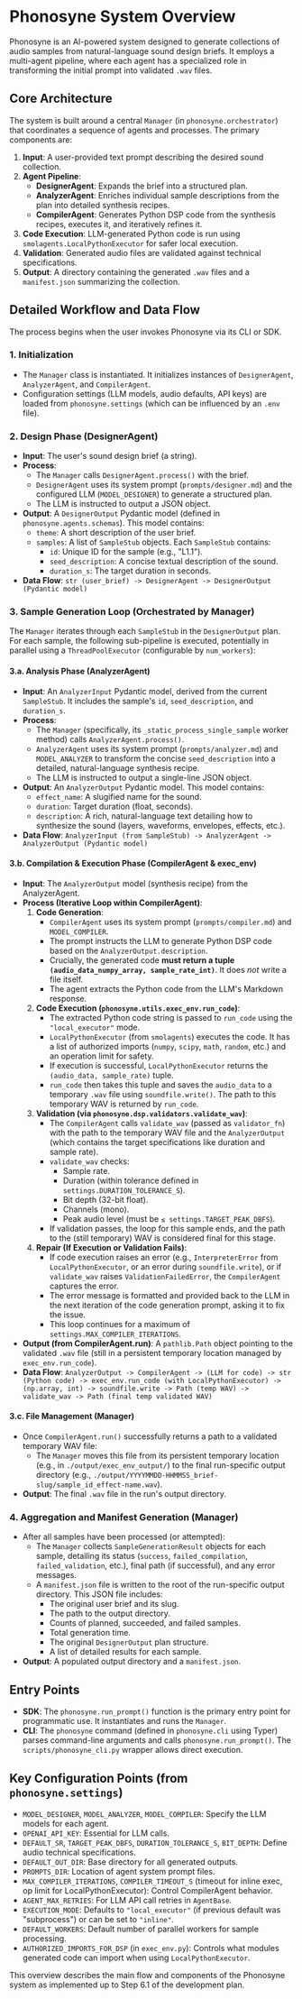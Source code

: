 # Phonosyne System Overview

Phonosyne is an AI-powered system designed to generate collections of audio samples from natural-language sound design briefs. It employs a multi-agent pipeline, where each agent has a specialized role in transforming the initial prompt into validated `.wav` files.

## Core Architecture

The system is built around a central `Manager` (in `phonosyne.orchestrator`) that coordinates a sequence of agents and processes. The primary components are:

1. **Input**: A user-provided text prompt describing the desired sound collection.
2. **Agent Pipeline**:
   - **DesignerAgent**: Expands the brief into a structured plan.
   - **AnalyzerAgent**: Enriches individual sample descriptions from the plan into detailed synthesis recipes.
   - **CompilerAgent**: Generates Python DSP code from the synthesis recipes, executes it, and iteratively refines it.
3. **Code Execution**: LLM-generated Python code is run using `smolagents.LocalPythonExecutor` for safer local execution.
4. **Validation**: Generated audio files are validated against technical specifications.
5. **Output**: A directory containing the generated `.wav` files and a `manifest.json` summarizing the collection.

## Detailed Workflow and Data Flow

The process begins when the user invokes Phonosyne via its CLI or SDK.

### 1. Initialization

- The `Manager` class is instantiated. It initializes instances of `DesignerAgent`, `AnalyzerAgent`, and `CompilerAgent`.
- Configuration settings (LLM models, audio defaults, API keys) are loaded from `phonosyne.settings` (which can be influenced by an `.env` file).

### 2. Design Phase (DesignerAgent)

- **Input**: The user's sound design brief (a string).
- **Process**:
  - The `Manager` calls `DesignerAgent.process()` with the brief.
  - `DesignerAgent` uses its system prompt (`prompts/designer.md`) and the configured LLM (`MODEL_DESIGNER`) to generate a structured plan.
  - The LLM is instructed to output a JSON object.
- **Output**: A `DesignerOutput` Pydantic model (defined in `phonosyne.agents.schemas`). This model contains:
  - `theme`: A short description of the user brief.
  - `samples`: A list of `SampleStub` objects. Each `SampleStub` contains:
    - `id`: Unique ID for the sample (e.g., "L1.1").
    - `seed_description`: A concise textual description of the sound.
    - `duration_s`: The target duration in seconds.
- **Data Flow**: `str (user_brief) -> DesignerAgent -> DesignerOutput (Pydantic model)`

### 3. Sample Generation Loop (Orchestrated by Manager)

The `Manager` iterates through each `SampleStub` in the `DesignerOutput` plan. For each sample, the following sub-pipeline is executed, potentially in parallel using a `ThreadPoolExecutor` (configurable by `num_workers`):

#### 3.a. Analysis Phase (AnalyzerAgent)

- **Input**: An `AnalyzerInput` Pydantic model, derived from the current `SampleStub`. It includes the sample's `id`, `seed_description`, and `duration_s`.
- **Process**:
  - The `Manager` (specifically, its `_static_process_single_sample` worker method) calls `AnalyzerAgent.process()`.
  - `AnalyzerAgent` uses its system prompt (`prompts/analyzer.md`) and `MODEL_ANALYZER` to transform the concise `seed_description` into a detailed, natural-language synthesis recipe.
  - The LLM is instructed to output a single-line JSON object.
- **Output**: An `AnalyzerOutput` Pydantic model. This model contains:
  - `effect_name`: A slugified name for the sound.
  - `duration`: Target duration (float, seconds).
  - `description`: A rich, natural-language text detailing how to synthesize the sound (layers, waveforms, envelopes, effects, etc.).
- **Data Flow**: `AnalyzerInput (from SampleStub) -> AnalyzerAgent -> AnalyzerOutput (Pydantic model)`

#### 3.b. Compilation & Execution Phase (CompilerAgent & exec_env)

- **Input**: The `AnalyzerOutput` model (synthesis recipe) from the AnalyzerAgent.
- **Process (Iterative Loop within CompilerAgent)**:
  1. **Code Generation**:
     - `CompilerAgent` uses its system prompt (`prompts/compiler.md`) and `MODEL_COMPILER`.
     - The prompt instructs the LLM to generate Python DSP code based on the `AnalyzerOutput.description`.
     - Crucially, the generated code **must return a tuple `(audio_data_numpy_array, sample_rate_int)`**. It does _not_ write a file itself.
     - The agent extracts the Python code from the LLM's Markdown response.
  2. **Code Execution (`phonosyne.utils.exec_env.run_code`)**:
     - The extracted Python code string is passed to `run_code` using the `"local_executor"` mode.
     - `LocalPythonExecutor` (from `smolagents`) executes the code. It has a list of authorized imports (`numpy`, `scipy`, `math`, `random`, etc.) and an operation limit for safety.
     - If execution is successful, `LocalPythonExecutor` returns the `(audio_data, sample_rate)` tuple.
     - `run_code` then takes this tuple and saves the `audio_data` to a temporary `.wav` file using `soundfile.write()`. The path to this temporary WAV is returned by `run_code`.
  3. **Validation (via `phonosyne.dsp.validators.validate_wav`)**:
     - The `CompilerAgent` calls `validate_wav` (passed as `validator_fn`) with the path to the temporary WAV file and the `AnalyzerOutput` (which contains the target specifications like duration and sample rate).
     - `validate_wav` checks:
       - Sample rate.
       - Duration (within tolerance defined in `settings.DURATION_TOLERANCE_S`).
       - Bit depth (32-bit float).
       - Channels (mono).
       - Peak audio level (must be `≤ settings.TARGET_PEAK_DBFS`).
     - If validation passes, the loop for this sample ends, and the path to the (still temporary) WAV is considered final for this stage.
  4. **Repair (If Execution or Validation Fails)**:
     - If code execution raises an error (e.g., `InterpreterError` from `LocalPythonExecutor`, or an error during `soundfile.write`), or if `validate_wav` raises `ValidationFailedError`, the `CompilerAgent` captures the error.
     - The error message is formatted and provided back to the LLM in the next iteration of the code generation prompt, asking it to fix the issue.
     - This loop continues for a maximum of `settings.MAX_COMPILER_ITERATIONS`.
- **Output (from CompilerAgent.run)**: A `pathlib.Path` object pointing to the validated `.wav` file (still in a persistent temporary location managed by `exec_env.run_code`).
- **Data Flow**: `AnalyzerOutput -> CompilerAgent -> (LLM for code) -> str (Python code) -> exec_env.run_code (with LocalPythonExecutor) -> (np.array, int) -> soundfile.write -> Path (temp WAV) -> validate_wav -> Path (final temp validated WAV)`

#### 3.c. File Management (Manager)

- Once `CompilerAgent.run()` successfully returns a path to a validated temporary WAV file:
  - The `Manager` moves this file from its persistent temporary location (e.g., in `./output/exec_env_output/`) to the final run-specific output directory (e.g., `./output/YYYYMMDD-HHMMSS_brief-slug/sample_id_effect-name.wav`).
- **Output**: The final `.wav` file in the run's output directory.

### 4. Aggregation and Manifest Generation (Manager)

- After all samples have been processed (or attempted):
  - The `Manager` collects `SampleGenerationResult` objects for each sample, detailing its status (`success`, `failed_compilation`, `failed_validation`, etc.), final path (if successful), and any error messages.
  - A `manifest.json` file is written to the root of the run-specific output directory. This JSON file includes:
    - The original user brief and its slug.
    - The path to the output directory.
    - Counts of planned, succeeded, and failed samples.
    - Total generation time.
    - The original `DesignerOutput` plan structure.
    - A list of detailed results for each sample.
- **Output**: A populated output directory and a `manifest.json`.

## Entry Points

- **SDK**: The `phonosyne.run_prompt()` function is the primary entry point for programmatic use. It instantiates and runs the `Manager`.
- **CLI**: The `phonosyne` command (defined in `phonosyne.cli` using Typer) parses command-line arguments and calls `phonosyne.run_prompt()`. The `scripts/phonosyne_cli.py` wrapper allows direct execution.

## Key Configuration Points (from `phonosyne.settings`)

- `MODEL_DESIGNER`, `MODEL_ANALYZER`, `MODEL_COMPILER`: Specify the LLM models for each agent.
- `OPENAI_API_KEY`: Essential for LLM calls.
- `DEFAULT_SR`, `TARGET_PEAK_DBFS`, `DURATION_TOLERANCE_S`, `BIT_DEPTH`: Define audio technical specifications.
- `DEFAULT_OUT_DIR`: Base directory for all generated outputs.
- `PROMPTS_DIR`: Location of agent system prompt files.
- `MAX_COMPILER_ITERATIONS`, `COMPILER_TIMEOUT_S` (timeout for inline exec, op limit for LocalPythonExecutor): Control CompilerAgent behavior.
- `AGENT_MAX_RETRIES`: For LLM API call retries in `AgentBase`.
- `EXECUTION_MODE`: Defaults to `"local_executor"` (if previous default was "subprocess") or can be set to `"inline"`.
- `DEFAULT_WORKERS`: Default number of parallel workers for sample processing.
- `AUTHORIZED_IMPORTS_FOR_DSP` (in `exec_env.py`): Controls what modules generated code can import when using `LocalPythonExecutor`.

This overview describes the main flow and components of the Phonosyne system as implemented up to Step 6.1 of the development plan.
